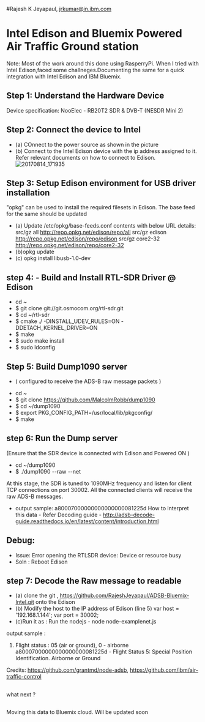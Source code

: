 #Rajesh K Jeyapaul, jrkumar@in.ibm.com

##
Intel Edison and Bluemix Powered Air Traffic Ground station
===========================================================
Note: Most of the work around this done using RasperryPi. When I tried with Intel Edison,faced some challneges.Documenting
the same for a quick integration with Intel Edison and IBM Bluemix.
> ##
Step 1: **Understand the Hardware Device**
-----------------------------------------

Device specification: NooElec - RB20T2 SDR & DVB-T (NESDR Mini 2)

Step 2: **Connect the device to Intel**
---------------------------------------
* (a) COnnect to the power source as shown in the picture
* (b) Connect to the Intel Edison device with the ip address assigned to it. Refer relevant documents on how to connect to Edison.
![20170814_171935](https://user-images.githubusercontent.com/7920214/29274115-496b350a-8124-11e7-9e6b-f418c646ebb0.jpg)

Step 3: Setup Edison environment for USB driver installation
------------------------------------------------------------

"opkg" can be used to install the required filesets in Edison. The base feed for the same should be updated
* (a) Update /etc/opkg/base-feeds.conf contents with below URL details:
src/gz all http://repo.opkg.net/edison/repo/all
src/gz edison http://repo.opkg.net/edison/repo/edison
src/gz core2-32 http://repo.opkg.net/edison/repo/core2-32
* (b)opkg update
* (c) opkg install libusb-1.0-dev

step 4: - Build and Install RTL-SDR Driver @ Edison
---------------------------------------------------

* cd ~
* $ git clone git://git.osmocom.org/rtl-sdr.git
* $ cd ~/rtl-sdr
* $ cmake ./ -DINSTALL_UDEV_RULES=ON -DDETACH_KERNEL_DRIVER=ON
* $ make
* $ sudo make install
* $ sudo ldconfig

Step 5: Build Dump1090 server 
-----------------------------
+ ( configured to receive the ADS-B raw message packets )
* cd ~
* $ git clone https://github.com/MalcolmRobb/dump1090
* $ cd ~/dump1090
* $ export PKG_CONFIG_PATH=/usr/local/lib/pkgconfig/
* $ make
 
step 6: Run the Dump server 
---------------------------
(Ensure that the SDR device is connected with Edison and  Powered ON )
* cd ~/dump1090
* $ ./dump1090 --raw --net

At this stage, the SDR is tuned to 1090MHz frequency and listen for client TCP connections on port 30002.
All the connected clients will receive the raw ADS-B messages.

+ output sample: a80007000000000000000081225d
How to interpret this data - Refer Decoding guide - http://adsb-decode-guide.readthedocs.io/en/latest/content/introduction.html


Debug:
------
* Issue: Error opening the RTLSDR device: Device or resource busy
* Soln : Reboot Edison


step 7: Decode the Raw message to readable
------------------------------------------
* (a) clone the git , https://github.com/RajeshJeyapaul/ADSB-Bluemix-Intel.git onto the Edison 
* (b) Modify the host to the IP address of Edison (line 5)
var host = '192.168.1.144';
var port = 30002;
* (c)Run it as : Run the nodejs - node node-examplenet.js

output sample : 
1. Flight status : 05 (air or ground), 0 - airborne
a80007000000000000000081225d - Flight Status 5: Special Position Identification. Airborne or Ground

Credits: https://github.com/grantmd/node-adsb, 
https://github.com/ibm/air-traffic-control
##
what next ?
##
Moving this data to Bluemix cloud. Will be updated soon

